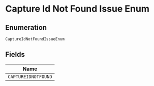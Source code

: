 
# Capture Id Not Found Issue Enum

## Enumeration

`CaptureIdNotFoundIssueEnum`

## Fields

| Name |
|  --- |
| `CAPTUREIDNOTFOUND` |

